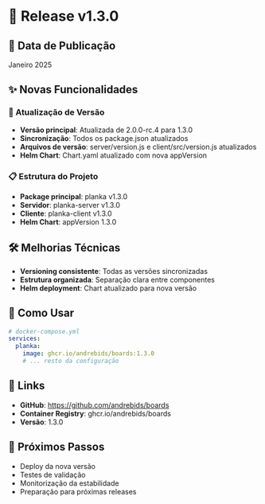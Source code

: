 # 🚀 Release v1.3.0

## 📅 Data de Publicação
Janeiro 2025

## ✨ Novas Funcionalidades

### 🔄 Atualização de Versão
- **Versão principal**: Atualizada de 2.0.0-rc.4 para 1.3.0
- **Sincronização**: Todos os package.json atualizados
- **Arquivos de versão**: server/version.js e client/src/version.js atualizados
- **Helm Chart**: Chart.yaml atualizado com nova appVersion

### 📋 Estrutura do Projeto
- **Package principal**: planka v1.3.0
- **Servidor**: planka-server v1.3.0
- **Cliente**: planka-client v1.3.0
- **Helm Chart**: appVersion 1.3.0

## 🛠️ Melhorias Técnicas
- **Versioning consistente**: Todas as versões sincronizadas
- **Estrutura organizada**: Separação clara entre componentes
- **Helm deployment**: Chart atualizado para nova versão

## 🐳 Como Usar

```yaml
# docker-compose.yml
services:
  planka:
    image: ghcr.io/andrebids/boards:1.3.0
    # ... resto da configuração
```

## 🔗 Links
- **GitHub**: https://github.com/andrebids/boards
- **Container Registry**: ghcr.io/andrebids/boards
- **Versão**: 1.3.0

## 🎯 Próximos Passos
- Deploy da nova versão
- Testes de validação
- Monitorização da estabilidade
- Preparação para próximas releases
